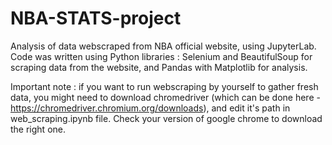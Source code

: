 # NBA-STATS-project

Analysis of data webscraped from NBA official website, using JupyterLab.
Code was written using Python libraries : Selenium and BeautifulSoup for scraping data from the website, and Pandas with Matplotlib for analysis. 

Important note : if you want to run webscraping by yourself to gather fresh data, you might
need to download chromedriver (which can be done here - https://chromedriver.chromium.org/downloads), and edit it's path in web_scraping.ipynb file.
Check your version of google chrome to download the right one.
